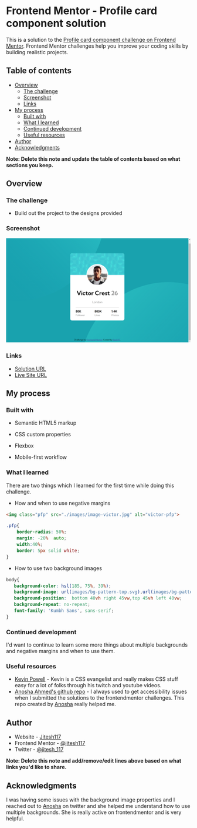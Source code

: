 # Frontend Mentor - Profile card component solution

This is a solution to the [Profile card component challenge on Frontend Mentor](https://www.frontendmentor.io/challenges/profile-card-component-cfArpWshJ). Frontend Mentor challenges help you improve your coding skills by building realistic projects. 

## Table of contents

- [Overview](#overview)
  - [The challenge](#the-challenge)
  - [Screenshot](#screenshot)
  - [Links](#links)
- [My process](#my-process)
  - [Built with](#built-with)
  - [What I learned](#what-i-learned)
  - [Continued development](#continued-development)
  - [Useful resources](#useful-resources)
- [Author](#author)
- [Acknowledgments](#acknowledgments)

**Note: Delete this note and update the table of contents based on what sections you keep.**

## Overview

### The challenge

- Build out the project to the designs provided

### Screenshot

![](./images/profile.png)



### Links

- [Solution URL](https://www.frontendmentor.io/challenges/profile-card-component-cfArpWshJ/hub/profilecardcomponentsolution-lfs4R_j1_)
-  [Live Site URL](https://profile-card-component-main-ten-theta.vercel.app/)

## My process

### Built with

- Semantic HTML5 markup
- CSS custom properties
- Flexbox

- Mobile-first workflow


### What I learned

There are two things which I learned for the first time while doing this challenge.
- How and when to use negative margins

```html
<img class="pfp" src="./images/image-victor.jpg" alt="victor-pfp">
```
```css
.pfp{
    border-radius: 50%;
    margin: -20%  auto;
    width:40%;
    border: 5px solid white;
}
```
- How to use two background images
 ```css
 body{
    background-color: hsl(185, 75%, 39%);
    background-image: url(images/bg-pattern-top.svg),url(images/bg-pattern-bottom.svg);
    background-position:  bottom 40vh right 45vw,top 45vh left 40vw;
    background-repeat: no-repeat;
    font-family: 'Kumbh Sans', sans-serif;
}
 ```

### Continued development

I'd want to continue to learn some more things about multiple backgrounds and negative margins and when to use them.

### Useful resources

- [Kevin Powell](https://twitter.com/KevinJPowell) - Kevin is a CSS evangelist and really makes CSS stuff easy for a lot of folks through his twitch and youtube videos.
- [Anosha Ahmed's github repo](https://github.com/anoshaahmed/accessibility-info) - I always used to get accessibility issues when I submitted the solutions to the frontendmentor challenges. This repo created by [Anosha](https://github.com/anoshaahmed) really helped me.

## Author

- Website - [Jitesh117](https://www.your-site.com)
- Frontend Mentor - [@jitesh117](https://www.frontendmentor.io/profile/jitesh117)
- Twitter - [@jitesh_117](https://www.twitter.com/jitesh_117)

**Note: Delete this note and add/remove/edit lines above based on what links you'd like to share.**

## Acknowledgments

I was having some issues with the background image properties and I reached out to [Anosha](https://twitter.com/anoshaahmed) on twitter and she helped me understand how to use multiple backgrounds. She is really active on frontendmentor and is very helpful.

